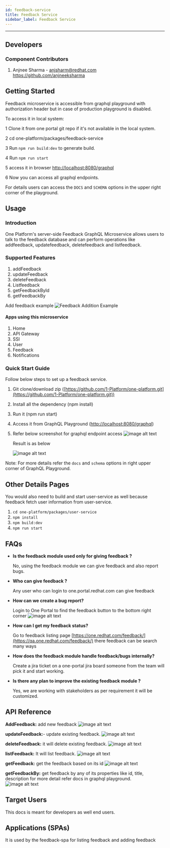 ```yaml
---
id: feedback-service
title: Feedback Service
sidebar_label: Feedback Service
---
```

***

## Developers

### Component Contributors

1. Anjnee Sharma - [anjsharm@redhat.com](mailto:anjsharm@redhat.com)   <https://github.com/anjneeksharma>

## Getting Started

Feedback microservice is accessible from graphql playground with authorization header but in case of production playground is disabled.

To access it in local system:

1 Clone it from one portal git repo if it's not available in the local system.

2 cd  one-platform/packages/feedback-service

3  Run `npm run build:dev` to generate build.

4  Run `npm run start`

5  access it in browser [http://localhost:8080/graphql](http://localhost:8080/graphql)

6 Now you can access all graphql endpoints.

For details users can access the `DOCS` and `SCHEMA` options in the upper right corner of the playground.

## Usage

### Introduction

One Platform's server-side Feedback GraphQL Microservice allows users to talk to the feedback database and can perform operations like addfeedback, updatefeedback, deletefeedback and listfeedback.

### Supported Features

1. addFeedback
2. updateFeedback
3. deleteFeedback
4. Listfeedback
5. getFeedbackById
6. getFeedbackBy

Add feedback example
![Feedback Addition Example](image_0.png)

#### Apps using this microservice

1. Home
2. API Gateway
3. SSI
4. User
5. Feedback
6. Notifications

### Quick Start Guide

 Follow below steps to set up a feedback service.

1. Git clone/download zip ([https://github.com/1-Platform/one-platform.git](https://github.com/1-Platform/one-platform.git))
2. Install all the dependency (npm install)
3. Run it (npm run start)
4. Access it from GraphQL Playground ([http://localhost:8080/graphql](http://localhost:8080/graphql))
5. Refer below screenshot for graphql endpoint access
    ![image alt text](image_1.png)

    Result is as below

    ![image alt text](image_2.png)

Note: For more details refer the `docs` and `schema` options in right upper corner of GraphQL Playground.

## Other Details Pages

You would also need to build and start user-service as well because feedback fetch user information from  user-service.

1. `cd one-platform/packages/user-service`
2. `npm install`
3. `npm build:dev`
4. `npm run start`

## FAQs

* **Is the feedback module used only for giving feedback ?**

    No, using the feedback module we can give feedback and also report bugs.

* **Who can give feedback ?**

    Any user who can login to one.portal.redhat.com can give feedback

* **How can we create a bug report?**

    Login to One Portal to find the feedback button to the bottom right corner
    ![image alt text](image_3.png)

* **How can I get my feedback status?**

    Go to feedback listing page [https://one.redhat.com/feedback/](https://qa.one.redhat.com/feedback/) there feedback can be search many ways

* **How does the feedback module handle feedback/bugs internally?**

    Create a jira ticket on a one-portal jira board someone from the team will pick it and start working.

* **Is there any plan to improve the existing feedback module ?**

    Yes, we are working with stakeholders as per requirement it will be customized.

## API Reference

**AddFeedback:** add new feedback
![image alt text](image_4.png)

**updateFeedback:**- update existing feedback.
![image alt text](image_5.png)

**deleteFeedback:** it will delete existing feedback.
![image alt text](image_6.png)

**listFeedback:**  It will list feedback.
![image alt text](image_7.png)

**getFeedback:** get the feedback based on its id
![image alt text](image_8.png)

**getFeedbackBy:** get feedback by any of its properties like id, title, description for more detail refer docs in graphql playground.
![image alt text](image_9.png)

## Target Users

This docs is meant for developers as well end users.

## Applications (SPAs)

It is used by the feedback-spa for listing feedback and adding feedback
